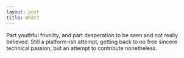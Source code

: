 ```yaml
---
layout: post
title: What?
---
```


Part youthful frivolity, and part desperation to be seen and not really believed. 
Still a platform-ish attempt, getting back to no free sincere technical passion, but an attempt to contribute nonetheless.
